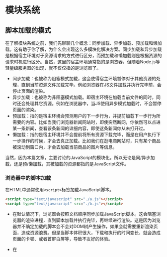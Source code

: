 # 模块系统

## 脚本加载的模式

在了解模块系统之前，我们先聊聊几个概念：同步加载、异步加载、预加载和懒加载。这有助于你了解，为什么会出现这么多模块化解决方案。同步加载和异步加载是根据宿主环境对于资源请求的方式进行区分，而预加载和懒加载则是根据资源的请求时机进行区分。当然，这里的宿主环境通常指的是浏览器，但随着Node.js等轻量级服务器的出现，就不仅仅指的是浏览器了。

- 同步加载：也被称为阻塞模式加载，这会使得宿主环境暂停对于其他资源的处理，直到当前资源文件加载完毕。例如浏览器在JS文件加载并执行完毕前，会停止页面的渲染。
- 异步加载：也被称为非阻塞模式加载。即宿主环境在加载当前文件的同时，同时还会处理其它资源。例如在浏览器中，当JS使用异步模式加载时，不会暂停页面的渲染。
- 预加载：指的是宿主环境会预测用户的下一步行为，并提前加载下一步行为所需要的内容。比如当我们浏览器新闻网站时，即使突然断网，你依然可以点进某一条新闻，查看该条新闻的详细内容，即使这条新闻你从未打开过。
- 懒加载：指的是宿主环境并不会提前将所有资源下载完毕，而是在用户执行下一步操作的时候，才会去真正加载。比如我们在逛电商网站时，只有某个商品被滚动到窗口内，才会去加载当前商品的图片等信息。

当然，因为本篇文章，主要讨论的JavaScript的模块化，所以无论是同/异步加载，还是预/懒加载，其被加载的资源都指的是JavaScript文件。

### 浏览器中的脚本加载

在HTML中通常使用`<script>`标签加载JavaScript脚本。

```html
<script type="text/javascript" src="./a.js"></script>
<script type="text/javascript" src="./b.js"></script>                              
```

- 在默认情况下，浏览器会按照文档顺序同步加载JavaScript脚本。这会阻塞浏览器的渲染进程，直到脚本加载并执行完毕，再继续进行渲染。这是因为浏览器并不确定加载的脚本会不会对DOM树产生操作，如果会就需要重新渲染页面，造成资源浪费。但是当脚本体积很大，下载和执行的时间变长，就会造成页面的卡顿、或者首屏白屏等，导致不友好的体验。

- 在<script>标签添加了`defer`或`async`属性会使得资源异步加载。即渲染引擎遇到该标签就会开始下载脚本，但不会等它下载和执行。 不同的是：defer会把脚本的执行推迟到页面渲染结束，而async会在脚本下载完成后，会中断页面的渲染，待该脚本执行完毕，再继续渲染，
  ```html
  <script type="text/javascript" src="./a.js" defer></script>
  // 或
  <script type="text/javascript" src="./b.js" async></script>
  ```

## 前端为什么需要模块化

在了解前端为什么需要模块化之前，我们需要先了解一下什么是模块化。当我们说模块化的时候，通常指的高度解耦、存储在模块中的不同功能块。

在代码层面，随着浏览器性能的提升,  业务的复杂性带来了代码量的提升。同时，随着javascript社区的活跃，出现了大量可复用的代码，因此急需一个模块化解决方案来提升代码的组织管理方式。在某些情况下，松散耦合的模块能够使得程序更易于维护；同时对各自模块的封装，并对外暴露接口，更利于第三方库的分享和使用；在语言层面，防止代码量过大，导致的命名冲突；使用合理的代码加载方案，解决业务复杂度提升带来的性能问题。

## 创建模块化方案可能遇到的问题

1. 如何给模块一个唯一标识。
2. 如何能够在不污染外部代码的情况下封装模块。
3. 如何在不增加全局变量的情况下把模块暴露出去。
4. 模块间应该如何相互引用。

## 模块化发展历史

人们总是喜欢从从历史的维度思考问题。了解模块化的发展过程及其在各个阶段遇到的问题，更有利于理解当前模块化的使用和学习。

- 1995年5月，JavaScript问世。最初的JavaScript版本迭代中，并未提供干净的、有组织的模块方法。

  - 2005年诞生的ajax，使得浏览器请求额外的服务端数据而不需要刷新页面，极大的提升了用户体验。

- 2006年jQuery诞生了。John Resig创造性的使用IIEF(立即执行函数表达式)和闭包的特性来封装代码。

  ```javascript
  (function (root) {
      root.jQuery = root.$ = jQuery;
  })(window);
  ```

  

  - 2008年，Google Chrome浏览器的发布，开启了浏览器多进程的时代。浏览器性能的巨大提升，使得浏览器能够承载更复杂逻辑，进一步促进了前端业务的复杂性，从而使得模块化的需要更加迫切。

- 2009年，Mozilla工程师Kevin Dangoor发起了ServerJS的模块化规范，同年8月，该规范改名为CommonJS。

  - 2009年5月，Ryan Dahl发布了一个基于Chrome V8引擎开发的轻量级服务器，并发布了一个包管理器NPM（Node Module Manager），其采用了基于CommonJS模块化解决方案。

    > CommonJS规范最初应用到服务端的，自然而然的便有人想到，如何模块化解决方案应用到浏览器中。但如何将其应用到浏览器中形成了巨大争议，并因此形成了几个流派。
    >
    > - Modules/1.0派：这派认为，既然该方案在服务端应用有了很好的实践经验，那只要把它移植到浏览器中就好了，在浏览器加载模块之前，将代码转化为浏览器能够运行的代码就好了。我们可以称这派为“保守派”，
    > - Modules/Asyc派：这派认为，由于浏览器环境和服务端环境的巨大差异，就不应该在该方案上进行小修小补，而是应该遵循浏览器的特点，实现一个异步模块加载方案，这一派我们称之为“激进派”。
    > - Modules/2.0派：这派是“温和派”，他们认为既不应该彻底沿用CommonJS的方案，也不应该随便放弃，而是尽可能保持一致。

- 2009年9月，激进派的James Burke开发出了RequireJS模块加载器，以实践证明自己的观点，并在2011年2月，发布了AMD标准规范。ADM起源于CommonJS模块格式的草案规范的讨论中，但是由于Commonjs项目组成员之间为达成一致，2009年年底，在James Bureke等人的带领下，激进派离开CommonJS社区，自立门户。该格式的进一步开发就转到了AMD JS工作组。

- 2011年4月，阿里巴巴前端开发工程师玉伯，在给RequireJS提出剪辑被拒绝之后，开发了SeaJS模块加载器，并提出了CMD这一标准规范。

- 2014年9月，没记华裔Homa Wong提交了UMD第一个版本的代码，它本质上并不是一个真正的模块化解决方案，而是CommonJS和AMD的结合体。

- 20016年6月，ECMAScript6.0在经过两年的讨论后，终于通过了国际标准，并首次在语言层面引入了模块化解决方案:ES Module。在JavaScript诞生的26年后，JavaScript终于迎来了自己的模块化解决方案。

  > 值得注意的是，无论是CommonJS还是AMD，亦或者UMD，它们都属于模块化方案的标准，而真正的实现依赖于模块加载器。当然，抛开历史不谈，由于Webpack、Babel等工具的兴起去，前端开发工程师已经不需要在实现中考虑采用哪种方案了，习惯写哪一种就写哪一种，最终都可以通过工具转化为任意一种实现。

## 模块化解决方案介绍

上面介绍了模块化方案的发展历史，下面将介绍各个方案的实现，并介绍各个模块化方案的优缺点，其方案的缺点正是促成新模块化方案出现的原因。

### CommmonJS

[CommonJS](http://www.commonjs.org/)规范概述了一个**同步声明**的模块定义，其目标环境是服务端。其使用require()函数加载依赖，并使用exports对象暴露自己的公共API。

```javascript
const moduleB = require('./moduleB');

module.exports = {
   stuff: moduleB.sutff(),
};
```

```javascript
// 1、模块的引入使用相对路径。
const moduleA = require('./moduleA');

// 2、通常会把加载的模块赋值给一个变量，但这不是必须的。
const moduleA = require('./moduleA'); // 或
require('./moduleA');

// 3、模块多个模块引入只会执行一次，即模块永远是单例。即模块第一次加载会被缓存，后续加载会取得缓存。
const a = require('./moduleA');
const b = require('./moduleA');
console.log(a === b); // true

// 4、模块的顺序，按照其在代码中出现的顺序。
const a = require('./moduleA');
const b = require('./moduleB');
const c = require('./moduleC');

// 5、模块的加载是同步的。当前如果moduleA在之前加载过，在loadCondtion之后，只是暴露了一下命名空间而已。
if (loadCondition) {
    const a = require('./moduleA');
}
```

模块的导出也有多种实现方式。

```javascript
// 1、模块可以不导出任何东西，但如果有应用程序请求该模块，该模块体也会被执行。

// 2、模块可以导出一个实体。
module.exports = 'foo';

// 3、模块可以一次性导出多个变量。
module.exports = {
    a: 'A',
    b: 'B',
};
// 等价于
module.exports.a = 'A';
module.exports.b = 'B';

// 4、模块可以导出一个类实例
class A {};
module.exports = new A();
```

### AMD （Async Module Definition）
AMD(异步模块定义)的目标环境是浏览器。AMD的核心是用函数包装模块定义，其是异步、提前加载，但在兼容CommonJS的基础之上，也可以实现懒加载。其定义了define()和require()两个函数进行模块的定义和引入。

define函数的定义的方式

```
/**
 * id：可选参数。
 * dependencies[]: 可选参数
 * factory: 
 * /
define(id?, dependencies?, factory);
```

模块的引入支持两种方式。

```javascript
// 异步加载
define(moduleA, [moduleB], function(moduleB) {
    return moduleB.stuff();
});

// AMD也可以定义CommonJS风格的模块, 即支持require函数和exports对象。
// AMD加载器会将其识别为AMD原生结构。动态加载即通过这种方式实现。
define(moduleA, [require, exports], function(require, exports) {
    const moduleB = require('./moduleB');
    
    exports = {
        stuff: moduleB.stuff(),
    };
});
```



### CMD（Common Module Definition）

CMD是阿里巴巴前端工程师玉伯开发。

### UMD（Universal Module Definition）

[UMD](https://github.com/umdjs/umd )本质上并不是一个新的模块系统，它只是为了统一CommonJS和AMD的生态系统而已，用于创建这两个系统都可以使用的模块。

UMD的实现很简单：

1. 先判断是否支持AMD模块格式（是否存在define函数，且define函数拥有amd属性），支持则使用AMD方式加载模块。

2. 在判断是否支持Node模块格式（是否存在exports）,不支持严格CommonJS，存在则使用Node模块格式。

3. 前两个都不存在，则将模块公开到全局（window或global）。

   ```javascript
   (function (root, factory) {
       if (typeof define === 'function' && define.amd) {
           define(['moduleB'], factory);
       } else if (typeof module === 'object' && module.exports) {
           module.exports = factory(require('moduleB'));
       } else {
           root.returnExports = factory(root.moduleB); 
       }
   }(this, function (moduleB) {
       // 以某种方式使用模块moduleB
       return {};
   }));
   ```

### ES module

### 模块化方案比较

| 模块方案  | 加载 | 输出 | 加载方式 |
| --------- | ---- | ---- | -------- |
| CommonJS  |      |      |          |
| AMD       |      |      |          |
| UMD       |      |      |          |
| CMD       |      |      |          |
| ES Module |      |      |          |



## 参考链接

[1]: https://addyosmani.com/writing-modular-js/	"使用AMD、CommonJS 和ES Harmony编写模块化JavaScript"
[2]: https://segmentfault.com/a/1190000023017398 "《编程时间简史系列》"
[3]: https://mp.weixin.qq.com/s/M8yso01x3zEHoxKveIg-mw  "五分钟带你回顾前端模块化发展史"
[4]: https://zh.javascript.info/modules-intro	"现代 JavaScript 教程--模块简介"

[3]: https://en.wikipedia.org/wiki/Asynchronous_module_definition	"维基百科·AMD"

[4]: https://github.com/amdjs/amdjs-api	"AMD github（wiki包含中文文档）"
[4]: https://requirejs.org/docs/start.html	"require.js"
[5]: https://zh.wikipedia.org/wiki/CommonJS	"维基百科·CommonJS"

[6]: https://www.runoob.com/w3cnote/requirejs-tutorial-1.html	"JS模块化工具requirejs教程(一)：初识requirejs"

